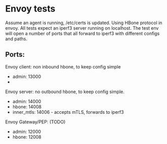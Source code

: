 # Envoy tests

Assume an agent is running, /etc/certs is updated. Using HBone protocol in envoy. 
All tests expect an iperf3 server running on localhost. The test env will open a number of ports
that all forward to iperf3 with different configs and paths.

## Ports:

Envoy client: non inbound hbone, to keep config simple
- admin: 13000
-


Envoy server: no outbound hbone, to keep config simple.
- admin: 14000
- hbone: 14008
- inner_mtls: 14006 - accepts mTLS, forwards to iperf3

Envoy Gateway/PEP: (TODO)
- admin: 12000
- hbone: 12008


## 
